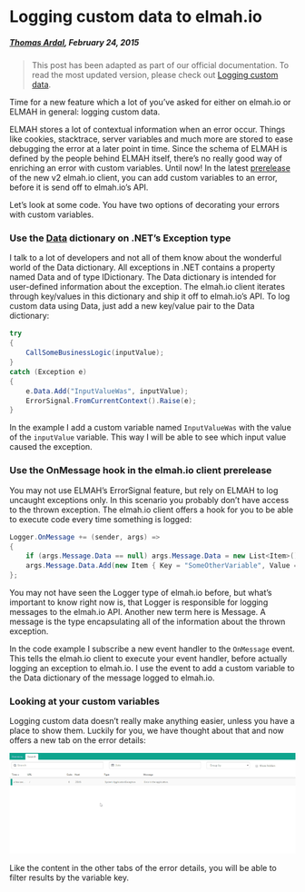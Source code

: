 # Logging custom data to elmah.io

##### [Thomas Ardal](http://elmah.io/about/), February 24, 2015

> This post has been adapted as part of our official documentation. To read the most updated version, please check out [Logging custom data](http://docs.elmah.io/logging-custom-data/).

Time for a new feature which a lot of you’ve asked for either on elmah.io or ELMAH in general: logging custom data.

ELMAH stores a lot of contextual information when an error occur. Things like cookies, stacktrace, server variables and much more are stored to ease debugging the error at a later point in time. Since the schema of ELMAH is defined by the people behind ELMAH itself, there’s no really good way of enriching an error with custom variables. Until now! In the latest [prerelease](http://www.nuget.org/packages/elmah.io/2.0.17-beta) of the new v2 elmah.io client, you can add custom variables to an error, before it is send off to elmah.io’s API.

Let’s look at some code. You have two options of decorating your errors with custom variables.

### Use the [Data](https://msdn.microsoft.com/en-us/library/system.exception.data%28v=vs.110%29.aspx) dictionary on .NET’s Exception type

I talk to a lot of developers and not all of them know about the wonderful world of the Data dictionary. All exceptions in .NET contains a property named Data and of type IDictionary. The Data dictionary is intended for user-defined information about the exception. The elmah.io client iterates through key/values in this dictionary and ship it off to elmah.io’s API. To log custom data using Data, just add a new key/value pair to the Data dictionary:

```csharp
try
{
    CallSomeBusinessLogic(inputValue);
}
catch (Exception e)
{
    e.Data.Add("InputValueWas", inputValue);
    ErrorSignal.FromCurrentContext().Raise(e);
}
```

In the example I add a custom variable named ```InputValueWas``` with the value of the ```inputValue``` variable. This way I will be able to see which input value caused the exception.

### Use the OnMessage hook in the elmah.io client prerelease

You may not use ELMAH’s ErrorSignal feature, but rely on ELMAH to log uncaught exceptions only. In this scenario you probably don’t have access to the thrown exception. The elmah.io client offers a hook for you to be able to execute code every time something is logged:

```csharp
Logger.OnMessage += (sender, args) =>
{
    if (args.Message.Data == null) args.Message.Data = new List<Item>();
    args.Message.Data.Add(new Item { Key = "SomeOtherVariable", Value = someVariable });
};
```

You may not have seen the Logger type of elmah.io before, but what’s important to know right now is, that Logger is responsible for logging messages to the elmah.io API. Another new term here is Message. A message is the type encapsulating all of the information about the thrown exception.

In the code example I subscribe a new event handler to the ```OnMessage``` event. This tells the elmah.io client to execute your event handler, before actually logging an exception to elmah.io. I use the event to add a custom variable to the Data dictionary of the message logged to elmah.io.

### Looking at your custom variables

Logging custom data doesn’t really make anything easier, unless you have a place to show them. Luckily for you, we have thought about that and now offers a new tab on the error details:

![Custom Data](images/customdata.gif)

Like the content in the other tabs of the error details, you will be able to filter results by the variable key.

